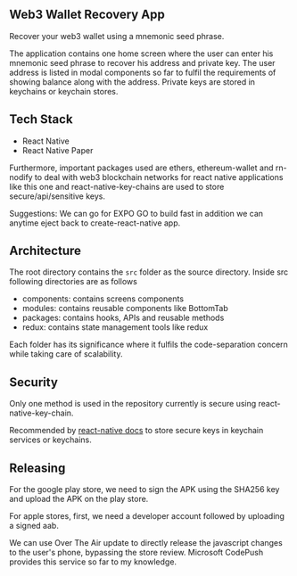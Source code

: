## Web3 Wallet Recovery App
Recover your web3 wallet using a mnemonic seed phrase. 

The application contains one home screen where the user can enter his mnemonic seed phrase to recover his address and private key. The user address is listed in modal components so far to fulfil the requirements of showing balance along with the address. Private keys are stored in keychains or keychain stores.

## Tech Stack
- React Native
- React Native Paper

Furthermore, important packages used are ethers, ethereum-wallet and rn-nodify to deal with web3 blockchain networks for react native applications like this one and react-native-key-chains are used to store secure/api/sensitive keys.

Suggestions: We can go for EXPO GO to build fast in addition we can anytime eject back to create-react-native app.

## Architecture
The root directory contains the `src` folder as the source directory. 
Inside src following directories are as follows
- components: contains screens components
- modules: contains reusable components like BottomTab
- packages: contains hooks, APIs and reusable methods
- redux: contains state management tools like redux

Each folder has its significance where it fulfils the code-separation concern while taking care of scalability. 

## Security 
Only one method is used in the repository currently is secure using react-native-key-chain. 

Recommended by [react-native docs](https://reactnative.dev/docs/security#storing-sensitive-info) to store secure keys in keychain services or keychains.

## Releasing
For the google play store, we need to sign the APK using the SHA256 key and upload the APK on the play store. 

For apple stores, first, we need a developer account followed by uploading a signed aab. 

We can use Over The Air update to directly release the javascript changes to the user's phone, bypassing the store review. Microsoft CodePush provides this service so far to my knowledge.